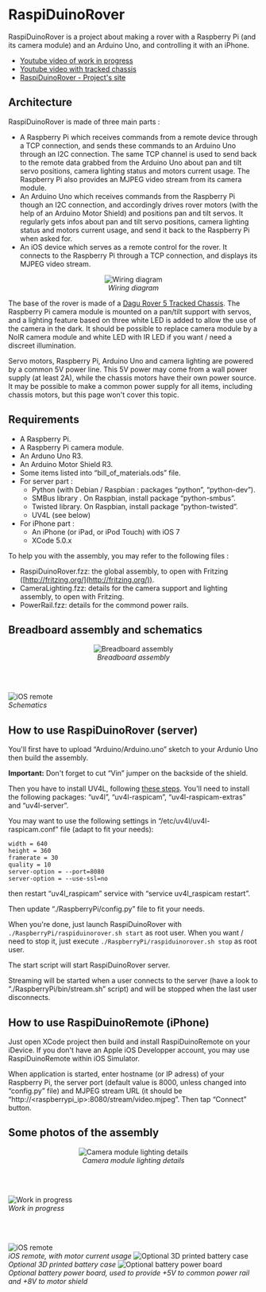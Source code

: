 RaspiDuinoRover
===============

RaspiDuinoRover is a project about making a rover with a Raspberry Pi (and its camera module) and an Arduino Uno, and controlling it with an iPhone.

* [Youtube video of work in progress](http://www.youtube.com/watch?v=DCWTQt_jFEk)
* [Youtube video with tracked chassis](http://www.youtube.com/watch?v=M8OIg37Q50M)
* [RaspiDuinoRover - Project's site](http://goddess-gate.com/projects/en/raspi/raspiduinorover)

Architecture
------------

RaspiDuinoRover is made of three main parts :

* A Raspberry Pi which receives commands from a remote device through a TCP connection, and sends these commands to an Arduino Uno through an I2C connection. The same TCP channel is used to send back to the remote data grabbed from the Arduino Uno about pan and tilt servo positions, camera lighting status and motors current usage. The Raspberry Pi also provides an MJPEG video stream from its camera module. 
* An Arduino Uno which receives commands from the Raspberry Pi though an I2C connection, and accordingly drives rover motors (with the help of an Arduino Motor Shield) and positions pan and tilt servos. It regularly gets infos about pan and tilt servo positions, camera lighting status and motors current usage, and send it back to the Raspberry Pi when asked for.
* An iOS device which serves as a remote control for the rover. It connects to the Raspberry Pi through a TCP connection, and displays its MJPEG video stream.

<p align="center">
  <img src="/Images/flowchart.png" title="Wiring diagram" alt="Wiring diagram" />
  <br/>
  <em>Wiring diagram</em>
</p>

The base of the rover is made of a [Dagu Rover 5 Tracked Chassis](http://www.pololu.com/product/1550). The Raspberry Pi camera module is mounted on a pan/tilt support with servos, and a lighting feature based on three white LED is added to allow the use of the camera in the dark. It should be possible to replace camera module by a NoIR camera module and white LED with IR LED if you want / need a discreet illumination.

Servo motors, Raspberry Pi, Arduino Uno and camera lighting are powered by a common 5V power line. This 5V power may come from a wall power supply (at least 2A), while the chassis motors have their own power source. It may be possible to make a common power supply for all items, including chassis motors, but this page won't cover this topic.


Requirements
------------

* A Raspberry Pi.
* A Raspberry Pi camera module.
* An Arduno Uno R3.
* An Arduino Motor Shield R3.
* Some items listed into “bill_of_materials.ods” file.
* For server part :
	* Python (with Debian / Raspbian : packages “python”, “python-dev”).
	* SMBus library . On Raspbian, install package “python-smbus”.
	* Twisted library. On Raspbian, install package “python-twisted”.
	* UV4L (see below)
* For iPhone part :
	* An iPhone (or iPad, or iPod Touch) with iOS 7
	* XCode 5.0.x

To help you with the assembly, you may refer to the following files :

* RaspiDuinoRover.fzz: the global assembly, to open with Fritzing
  ([http://fritzing.org/](http://fritzing.org/)).
* CameraLighting.fzz: details for the camera support and lighting assembly, to open with Fritzing.
* PowerRail.fzz: details for the commond power rails.


Breadboard assembly and schematics
----------------------------------

<p align="center">
  <img src="/Images/breadboard.png" alt="Breadboard assembly" title="Breadboard assembly" />
  <br/>
  <em>Breadboard assembly</em>

  <br/><br/>

  <img src="/Images/schematics.png" alt="iOS remote" title="iOS remote" />
  <br/>
  <em>Schematics</em>
</p>


How to use RaspiDuinoRover (server)
-----------------------------------

You'll first have to upload “Arduino/Arduino.uno” sketch to your Ardunio Uno then build the assembly.

__Important:__ Don't forget to cut “Vin” jumper on the backside of the shield.

Then you have to install UV4L, following [these steps](https://www.linux-projects.org/uv4l/installation/). You'll need to install the following packages: “uv4l”, “uv4l-raspicam”, “uv4l-raspicam-extras” and “uv4l-server”.

You may want to use the following settings in “/etc/uv4l/uv4l-raspicam.conf” file (adapt to fit your needs):

```
width = 640
height = 360
framerate = 30
quality = 10
server-option = --port=8080
server-option = --use-ssl=no
```

then restart “uv4l_raspicam” service with “service uv4l_raspicam restart”.

Then update “./RaspberryPi/config.py” file to fit your needs.

When you're done, just launch RaspiDuinoRover with `./RaspberryPi/raspiduinorover.sh start` as root user. When you want / need to stop it, just execute `./RaspberryPi/raspiduinorover.sh stop` as root user.

The start script will start RaspiDuinoRover server.

Streaming will be started when a user connects to the server (have a look to ”./RaspberryPi/bin/stream.sh” script) and will be stopped when the last user disconnects.


How to use RaspiDuinoRemote (iPhone)
-----------------------------------------

Just open XCode project then build and install RaspiDuinoRemote on your iDevice. If you don't have an Apple iOS Developper account, you may use RaspiDuinoRemote within iOS Simulator.

When application is started, enter hostname (or IP adress) of your Raspberry Pi, the server port (default value is 8000, unless changed into “config.py” file) and MJPEG stream URL (it should be “http://&lt;raspberrypi_ip&gt;:8080/stream/video.mjpeg”. Then tap “Connect” button.


Some photos of the assembly
---------------------------

<p align="center">
  <img src="/Images/camera_module_details.jpg" title="Camera module lighting details" alt="Camera module lighting details" />
  <br/>
  <em>Camera module lighting details</em>

  <br/><br/>

  <img src="/Images/raspiduinorover_wip.jpg" title="Work in progress" alt="Work in progress" />
  <br/>
  <em>Work in progress</em>

  <br/><br/>

  <img src="/Images/remote_interface.png" title="iOS remote" alt="iOS remote" />
  <br/>
  <em>iOS remote, with motor current usage</em>
  
  <img src="/Images/battery_case.jpg" title="Optional 3D printed battery case" alt="Optional 3D printed battery case" />
  <br/>
  <em>Optional 3D printed battery case</em>

  <img src="/Images/battery_power_board.jpg" title="Optional battery power board" alt="Optional battery power board" />
  <br/>
  <em>Optional battery power board, used to provide +5V to common power rail and +8V to motor shield</em>
  
</p>
